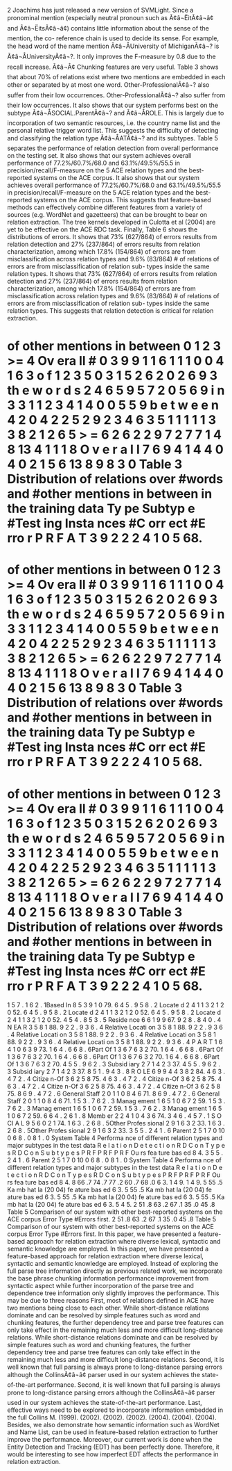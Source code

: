 2 Joachims has just released a new version of SVMLight.
Since a pronominal mention (especially neutral pronoun such as Ã¢â¬ËitÃ¢â¬â¢ and Ã¢â¬ËitsÃ¢â¬â¢) contains little information about the sense of the mention, the co- reference chain is used to decide its sense.
For example, the head word of the name mention Ã¢â¬ÅUniversity of MichiganÃ¢â¬? is Ã¢â¬ÅUniversityÃ¢â¬?.
It only improves the F-measure by 0.8 due to the recall increase.
Ã¢â¬Â¢ Chunking features are very useful.
Table 3 shows that about 70% of relations exist where two mentions are embedded in each other or separated by at most one word.
Other-ProfessionalÃ¢â¬? also suffer from their low occurrences.
Other-ProfessionalÃ¢â¬? also suffer from their low occurrences.
It also shows that our system performs best on the subtype Ã¢â¬ÅSOCIAL.ParentÃ¢â¬? and Ã¢â¬ÅROLE.
This is largely due to incorporation of two semantic resources, i.e. the country name list and the personal relative trigger word list.
This suggests the difficulty of detecting and classifying the relation type Ã¢â¬ÅATÃ¢â¬? and its subtypes.
Table 5 separates the performance of relation detection from overall performance on the testing set.
It also shows that our system achieves overall performance of 77.2%/60.7%/68.0 and 63.1%/49.5%/55.5 in precision/recall/F-measure on the 5 ACE relation types and the best-reported systems on the ACE corpus.
It also shows that our system achieves overall performance of 77.2%/60.7%/68.0 and 63.1%/49.5%/55.5 in precision/recall/F-measure on the 5 ACE relation types and the best-reported systems on the ACE corpus.
This suggests that feature-based methods can effectively combine different features from a variety of sources (e.g. WordNet and gazetteers) that can be brought to bear on relation extraction.
The tree kernels developed in Culotta et al (2004) are yet to be effective on the ACE RDC task.
Finally, Table 6 shows the distributions of errors.
It shows that 73% (627/864) of errors results from relation detection and 27% (237/864) of errors results from relation characterization, among which 17.8% (154/864) of errors are from misclassification across relation types and 9.6% (83/864) # of relations of errors are from misclassification of relation sub- types inside the same relation types.
It shows that 73% (627/864) of errors results from relation detection and 27% (237/864) of errors results from relation characterization, among which 17.8% (154/864) of errors are from misclassification across relation types and 9.6% (83/864) # of relations of errors are from misclassification of relation sub- types inside the same relation types.
This suggests that relation detection is critical for relation extraction.
# of other mentions in between 0 1 2 3 >= 4 Ov era ll # 0 3 9 9 1 1 6 1 1 1 0 0 4 1 6 3 o f 1 2 3 5 0 3 1 5 2 6 2 0 2 6 9 3 th e w o r d s 2 4 6 5 9 5 7 2 0 5 6 9 i n 3 3 1 1 2 3 4 1 4 0 0 5 5 9 b e t w e e n 4 2 0 4 2 2 5 2 9 2 3 4 6 3 5 1 1 1 1 1 3 3 8 2 1 2 6 5 > = 6 2 6 2 2 9 7 2 7 7 1 4 8 13 4 1 1 1 8 O v e r a l l 7 6 9 4 1 4 4 0 4 0 2 1 5 6 13 8 9 8 3 0 Table 3 Distribution of relations over #words and #other mentions in between in the training data Ty pe Subtyp e #Test ing Insta nces #C orr ect #E rro r P R F A T 3 9 2 2 2 4 1 0 5 68.
# of other mentions in between 0 1 2 3 >= 4 Ov era ll # 0 3 9 9 1 1 6 1 1 1 0 0 4 1 6 3 o f 1 2 3 5 0 3 1 5 2 6 2 0 2 6 9 3 th e w o r d s 2 4 6 5 9 5 7 2 0 5 6 9 i n 3 3 1 1 2 3 4 1 4 0 0 5 5 9 b e t w e e n 4 2 0 4 2 2 5 2 9 2 3 4 6 3 5 1 1 1 1 1 3 3 8 2 1 2 6 5 > = 6 2 6 2 2 9 7 2 7 7 1 4 8 13 4 1 1 1 8 O v e r a l l 7 6 9 4 1 4 4 0 4 0 2 1 5 6 13 8 9 8 3 0 Table 3 Distribution of relations over #words and #other mentions in between in the training data Ty pe Subtyp e #Test ing Insta nces #C orr ect #E rro r P R F A T 3 9 2 2 2 4 1 0 5 68.
# of other mentions in between 0 1 2 3 >= 4 Ov era ll # 0 3 9 9 1 1 6 1 1 1 0 0 4 1 6 3 o f 1 2 3 5 0 3 1 5 2 6 2 0 2 6 9 3 th e w o r d s 2 4 6 5 9 5 7 2 0 5 6 9 i n 3 3 1 1 2 3 4 1 4 0 0 5 5 9 b e t w e e n 4 2 0 4 2 2 5 2 9 2 3 4 6 3 5 1 1 1 1 1 3 3 8 2 1 2 6 5 > = 6 2 6 2 2 9 7 2 7 7 1 4 8 13 4 1 1 1 8 O v e r a l l 7 6 9 4 1 4 4 0 4 0 2 1 5 6 13 8 9 8 3 0 Table 3 Distribution of relations over #words and #other mentions in between in the training data Ty pe Subtyp e #Test ing Insta nces #C orr ect #E rro r P R F A T 3 9 2 2 2 4 1 0 5 68.
1 5 7 . 1 6 2 . 1Based In 8 5 3 9 1 0 79.
6 4 5 . 9 5 8 . 2 Locate d 2 4 1 1 3 2 1 2 0 52.
6 4 5 . 9 5 8 . 2 Locate d 2 4 1 1 3 2 1 2 0 52.
6 4 5 . 9 5 8 . 2 Locate d 2 4 1 1 3 2 1 2 0 52.
4 5 4 . 8 5 3 . 5 Reside nce 6 6 1 9 9 67.
9 2 8 . 8 4 0 . 4 N EA R 3 5 8 1 88.
9 2 2 . 9 3 6 . 4 Relative Locati on 3 5 8 1 88.
9 2 2 . 9 3 6 . 4 Relative Locati on 3 5 8 1 88.
9 2 2 . 9 3 6 . 4 Relative Locati on 3 5 8 1 88.
9 2 2 . 9 3 6 . 4 Relative Locati on 3 5 8 1 88.
9 2 2 . 9 3 6 . 4 P A R T 1 6 4 1 0 6 3 9 73.
1 6 4 . 6 6 8 . 6Part Of 1 3 6 7 6 3 2 70.
1 6 4 . 6 6 8 . 6Part Of 1 3 6 7 6 3 2 70.
1 6 4 . 6 6 8 . 6Part Of 1 3 6 7 6 3 2 70.
1 6 4 . 6 6 8 . 6Part Of 1 3 6 7 6 3 2 70.
4 5 5 . 9 6 2 . 3 Subsid iary 2 7 1 4 2 3 37.
4 5 5 . 9 6 2 . 3 Subsid iary 2 7 1 4 2 3 37.
8 5 1 . 9 4 3 . 8 R O LE 6 9 9 4 4 3 8 2 84.
4 6 3 . 4 7 2 . 4 Citize n-Of 3 6 2 5 8 75.
4 6 3 . 4 7 2 . 4 Citize n-Of 3 6 2 5 8 75.
4 6 3 . 4 7 2 . 4 Citize n-Of 3 6 2 5 8 75.
4 6 3 . 4 7 2 . 4 Citize n-Of 3 6 2 5 8 75.
8 6 9 . 4 7 2 . 6 General Staff 2 0 1 1 0 8 4 6 71.
8 6 9 . 4 7 2 . 6 General Staff 2 0 1 1 0 8 4 6 71.
1 5 3 . 7 6 2 . 3 Manag ement 1 6 5 1 0 6 7 2 59.
1 5 3 . 7 6 2 . 3 Manag ement 1 6 5 1 0 6 7 2 59.
1 5 3 . 7 6 2 . 3 Manag ement 1 6 5 1 0 6 7 2 59.
6 6 4 . 2 6 1 . 8 Memb er 2 2 4 1 0 4 3 6 74.
3 4 6 . 4 5 7 . 1 S O CI A L 9 5 6 0 2 1 74.
1 6 3 . 2 6 8 . 5Other Profes sional 2 9 1 6 3 2 33.
1 6 3 . 2 6 8 . 5Other Profes sional 2 9 1 6 3 2 33.
3 5 5 . 2 4 1 . 6 Parent 2 5 1 7 0 10 0 6 8 . 0 8 1 . 0 System Table 4 Performa nce of different relation types and major subtypes in the test data R e l a t i o n D e t e c t i o n R D C o n T y p e s R D C o n S u b t y p e s P R F P R F P R F Ou rs fea ture bas ed 8 4.
3 5 5 . 2 4 1 . 6 Parent 2 5 1 7 0 10 0 6 8 . 0 8 1 . 0 System Table 4 Performa nce of different relation types and major subtypes in the test data R e l a t i o n D e t e c t i o n R D C o n T y p e s R D C o n S u b t y p e s P R F P R F P R F Ou rs fea ture bas ed 8 4.
8 66 .7 74 .7 77 .2 60 .7 68 .0 6 3.
1 4 9.
1 4 9.
5 55 .5 Ka mb hat la (20 04) fe ature bas ed 6 3.
5 55 .5 Ka mb hat la (20 04) fe ature bas ed 6 3.
5 55 .5 Ka mb hat la (20 04) fe ature bas ed 6 3.
5 55 .5 Ka mb hat la (20 04) fe ature bas ed 6 3.
5 4 5.
2 51 .8 63 .2 67 .1 35 .0 45 .8 Table 5 Comparison of our system with other best-reported systems on the ACE corpus Error Type #Errors first.
2 51 .8 63 .2 67 .1 35 .0 45 .8 Table 5 Comparison of our system with other best-reported systems on the ACE corpus Error Type #Errors first.
In this paper, we have presented a feature-based approach for relation extraction where diverse lexical, syntactic and semantic knowledge are employed.
In this paper, we have presented a feature-based approach for relation extraction where diverse lexical, syntactic and semantic knowledge are employed.
Instead of exploring the full parse tree information directly as previous related work, we incorporate the base phrase chunking information performance improvement from syntactic aspect while further incorporation of the parse tree and dependence tree information only slightly improves the performance.
This may be due to three reasons First, most of relations defined in ACE have two mentions being close to each other.
While short-distance relations dominate and can be resolved by simple features such as word and chunking features, the further dependency tree and parse tree features can only take effect in the remaining much less and more difficult long-distance relations.
While short-distance relations dominate and can be resolved by simple features such as word and chunking features, the further dependency tree and parse tree features can only take effect in the remaining much less and more difficult long-distance relations.
Second, it is well known that full parsing is always prone to long-distance parsing errors although the CollinsÃ¢â¬â¢ parser used in our system achieves the state-of-the-art performance.
Second, it is well known that full parsing is always prone to long-distance parsing errors although the CollinsÃ¢â¬â¢ parser used in our system achieves the state-of-the-art performance.
Last, effective ways need to be explored to incorporate information embedded in the full Collins M.
(1999).
(2002).
(2002).
(2002).
(2004).
(2004).
(2004).
Besides, we also demonstrate how semantic information such as WordNet and Name List, can be used in feature-based relation extraction to further improve the performance.
Moreover, our current work is done when the Entity Detection and Tracking (EDT) has been perfectly done.
Therefore, it would be interesting to see how imperfect EDT affects the performance in relation extraction.